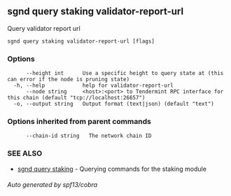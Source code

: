 ## sgnd query staking validator-report-url

Query validator report url

```
sgnd query staking validator-report-url [flags]
```

### Options

```
      --height int      Use a specific height to query state at (this can error if the node is pruning state)
  -h, --help            help for validator-report-url
      --node string     <host>:<port> to Tendermint RPC interface for this chain (default "tcp://localhost:26657")
  -o, --output string   Output format (text|json) (default "text")
```

### Options inherited from parent commands

```
      --chain-id string   The network chain ID
```

### SEE ALSO

* [sgnd query staking](sgnd_query_staking.md)	 - Querying commands for the staking module

###### Auto generated by spf13/cobra
